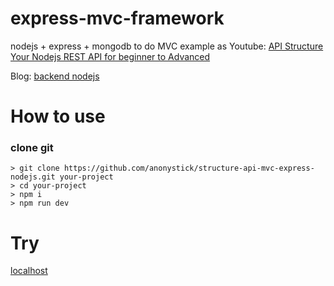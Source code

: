 # express-mvc-framework
nodejs + express + mongodb to do MVC example
as
Youtube: [API Structure Your Nodejs REST API for beginner to Advanced](https://youtu.be/i4Pr81apfnU)

Blog: [backend nodejs](https://anonystick.com)

# How to use

### clone git

```
> git clone https://github.com/anonystick/structure-api-mvc-express-nodejs.git your-project
> cd your-project
> npm i
> npm run dev
```

# Try

[localhost](http://localhost:3051)
